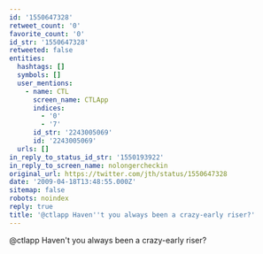 ```yaml
---
id: '1550647328'
retweet_count: '0'
favorite_count: '0'
id_str: '1550647328'
retweeted: false
entities:
  hashtags: []
  symbols: []
  user_mentions:
    - name: CTL
      screen_name: CTLApp
      indices:
        - '0'
        - '7'
      id_str: '2243005069'
      id: '2243005069'
  urls: []
in_reply_to_status_id_str: '1550193922'
in_reply_to_screen_name: nolongercheckin
original_url: https://twitter.com/jth/status/1550647328
date: '2009-04-18T13:48:55.000Z'
sitemap: false
robots: noindex
reply: true
title: '@ctlapp Haven''t you always been a crazy-early riser?'
---
```


@ctlapp Haven't you always been a crazy-early riser?
